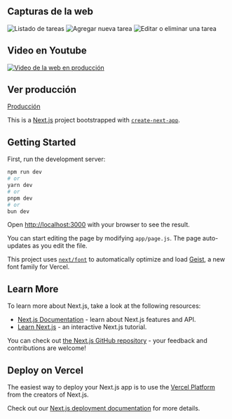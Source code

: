 
## Capturas de la web
![Listado de tareas](https://i.postimg.cc/wvRqDhvw/3-2-1-merged-removed-organized-pages-to-jpg-0001.jpg)
![Agregar nueva tarea](https://i.postimg.cc/MGCPnZc8/3-2-1-merged-removed-organized-pages-to-jpg-0002.jpg)
![Editar o eliminar una tarea](https://i.postimg.cc/MT1sVkRf/3-2-1-merged-removed-organized-pages-to-jpg-0003.jpg)

## Video en Youtube
[![Video de la web en producción](https://i.postimg.cc/sDfcDHjm/1-v3-Xnd-Ye-Is-Btk4-Ckp-Mf7vm-A.jpg)](https://youtu.be/auSfnvgBOQA)


## Ver producción
[Producción](https://nextjs-prisma-crud-c3cspqtsx-enzodb97s-projects.vercel.app/)



This is a [Next.js](https://nextjs.org) project bootstrapped with [`create-next-app`](https://github.com/vercel/next.js/tree/canary/packages/create-next-app).

## Getting Started

First, run the development server:

```bash
npm run dev
# or
yarn dev
# or
pnpm dev
# or
bun dev
```

Open [http://localhost:3000](http://localhost:3000) with your browser to see the result.

You can start editing the page by modifying `app/page.js`. The page auto-updates as you edit the file.

This project uses [`next/font`](https://nextjs.org/docs/app/building-your-application/optimizing/fonts) to automatically optimize and load [Geist](https://vercel.com/font), a new font family for Vercel.

## Learn More

To learn more about Next.js, take a look at the following resources:

- [Next.js Documentation](https://nextjs.org/docs) - learn about Next.js features and API.
- [Learn Next.js](https://nextjs.org/learn) - an interactive Next.js tutorial.

You can check out [the Next.js GitHub repository](https://github.com/vercel/next.js) - your feedback and contributions are welcome!

## Deploy on Vercel

The easiest way to deploy your Next.js app is to use the [Vercel Platform](https://vercel.com/new?utm_medium=default-template&filter=next.js&utm_source=create-next-app&utm_campaign=create-next-app-readme) from the creators of Next.js.

Check out our [Next.js deployment documentation](https://nextjs.org/docs/app/building-your-application/deploying) for more details.
